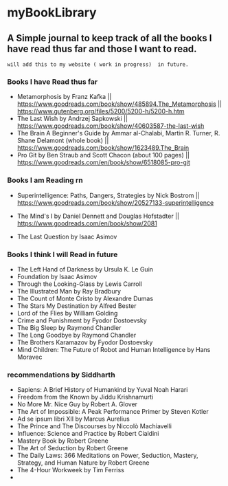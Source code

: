 # myBookLibrary
## A Simple journal to keep track of all the books I have read thus far and those I want to read.


``` 
will add this to my website ( work in progress)  in future. 
```


### Books I have Read thus far
- Metamorphosis by Franz Kafka
|| https://www.goodreads.com/book/show/485894.The_Metamorphosis
|| https://www.gutenberg.org/files/5200/5200-h/5200-h.htm
- The Last Wish by Andrzej Sapkowski
|| https://www.goodreads.com/book/show/40603587-the-last-wish
- The Brain A Beginner's Guide by Ammar al-Chalabi, Martin R. Turner, R. Shane Delamont (whole book)
|| https://www.goodreads.com/book/show/1623489.The_Brain
- Pro Git by Ben Straub and Scott Chacon (about 100 pages)
|| https://www.goodreads.com/en/book/show/6518085-pro-git

### Books I am Reading rn
-  Superintelligence: Paths, Dangers, Strategies by Nick Bostrom 
|| https://www.goodreads.com/book/show/20527133-superintelligence

- The Mind's I by Daniel Dennett and Douglas Hofstadter
|| https://www.goodreads.com/en/book/show/2081

- The Last Question by Isaac Asimov                                     


### Books I think I will Read in future
- The Left Hand of Darkness by Ursula K. Le Guin
- Foundation by Isaac Asimov
- Through the Looking-Glass by Lewis Carroll
- The Illustrated Man by Ray Bradbury
- The Count of Monte Cristo by Alexandre Dumas
- The Stars My Destination by Alfred Bester 
- Lord of the Flies by William Golding
- Crime and Punishment by Fyodor Dostoevsky
- The Big Sleep by Raymond Chandler
- The Long Goodbye by Raymond Chandler
- The Brothers Karamazov by Fyodor Dostoevsky
- Mind Children: The Future of Robot and Human Intelligence by Hans Moravec

### recommendations by Siddharth
- Sapiens: A Brief History of Humankind by Yuval Noah Harari
- Freedom from the Known by Jiddu Krishnamurti
- No More Mr. Nice Guy by Robert A. Glover
- The Art of Impossible: A Peak Performance Primer by Steven Kotler
- Ad se ipsum libri XII by Marcus Aurelius
- The Prince and The Discourses by Niccolò Machiavelli
- Influence: Science and Practice by Robert Cialdini
- Mastery Book by Robert Greene
- The Art of Seduction by Robert Greene
- The Daily Laws: 366 Meditations on Power, Seduction, Mastery, Strategy, and Human Nature by Robert Greene
- The 4-Hour Workweek by Tim Ferriss
- 

 
